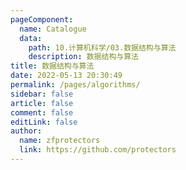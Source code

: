 ```yaml
---
pageComponent:
  name: Catalogue
  data:
    path: 10.计算机科学/03.数据结构与算法
    description: 数据结构与算法
title: 数据结构与算法
date: 2022-05-13 20:30:49
permalink: /pages/algorithms/
sidebar: false
article: false
comment: false
editLink: false
author: 
  name: zfprotectors
  link: https://github.com/protectors
---
```

